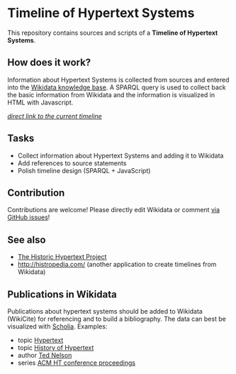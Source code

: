 # Timeline of Hypertext Systems

This repository contains sources and scripts of a **Timeline of Hypertext Systems**.

## How does it work?

Information about Hypertext Systems is collected from sources and entered into the [Wikidata knowledge base](https://www.wikidata.org/). A SPARQL query is used to collect back the basic information from Wikidata and the information is visualized in HTML with Javascript.

*[direct link to the current timeline](https://w.wiki/6nZ)*

## Tasks

* Collect information about Hypertext Systems and adding it to Wikidata
* Add references to source statements
* Polish timeline design (SPARQL + JavaScript)

## Contribution

Contributions are welcome! Please directly edit Wikidata or comment [via GitHub issues](https://github.com/nichtich/hypertext-timeline/issues)!

## See also

* [The Historic Hypertext Project](https://human.iisys.de/hist_HT/)
* http://histropedia.com/ (another application to create timelines from Wikidata)

## Publications in Wikidata

Publications about hypertext systems should be added to Wikidata (WikiCite) for referencing and to build a bibliography. The data can best be visualized with [Scholia]. Examples:

* topic [Hypertext](https://tools.wmflabs.org/scholia/topic/Q93241)
* topic [History of Hypertext](https://tools.wmflabs.org/scholia/topic/Q5867993)
* author [Ted Nelson](https://tools.wmflabs.org/scholia/author/Q62852)
* series [ACM HT conference proceedings](https://tools.wmflabs.org/scholia/series/Q27726666)

[Scholia]: https://www.wikidata.org/wiki/Wikidata:Scholia
[hypertext system]: https://www.wikidata.org/wiki/Q65966993
